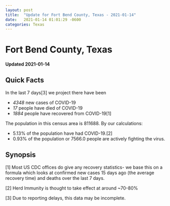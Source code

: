 ```yaml
---
layout: post
title:  "Update for Fort Bend County, Texas - 2021-01-14"
date:   2021-01-14 01:01:29 -0600
categories: Texas
---
```


# Fort Bend County, Texas
#### Updated 2021-01-14

## Quick Facts

In the last 7 days[3] we project there have been
- *4348* new cases of COVID-19
- *17* people have died of COVID-19
- *1884* people have recovered from COVID-19[1]

The population in this census area is 811688. By our calculations:
- 5.13% of the population have had COVID-19.[2]
- 0.93% of the population or 7566.0 people are actively fighting the virus.

## Synopsis




[1] Most US CDC offices do give any recovery statistics- we base this on a formula which looks at confirmed new cases
15 days ago (the average recovery time) and deaths over the last 7 days.

[2] Herd Immunity is thought to take effect at around ~70-80%

[3] Due to reporting delays, this data may be incomplete.
 
    